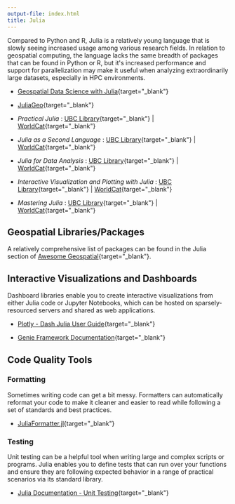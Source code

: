```yaml
---
output-file: index.html
title: Julia
---
```


Compared to Python and R, Julia is a relatively young language that is slowly
seeing increased usage among various research fields. In relation to geospatial
computing, the language lacks the same breadth of packages that can be found in
Python or R, but it's increased performance and support for parallelization may
make it useful when analyzing extraordinarily large datasets, especially in HPC
environments.

- [Geospatial Data Science with Julia](https://juliaearth.github.io/geospatial-data-science-with-julia/){target="\_blank"}

- [JuliaGeo](https://juliageo.org/){target="\_blank"}

- _Practical Julia_ :
  [UBC Library](https://go.exlibris.link/qNNf66KD){target="\_blank"} |
  [WorldCat](https://search.worldcat.org/title/1394064919){target="\_blank"}

- _Julia as a Second Language_ :
  [UBC Library](https://go.exlibris.link/4QrdK7DY){target="\_blank"} |
  [WorldCat](https://search.worldcat.org/title/1376193652){target="\_blank"}

- _Julia for Data Analysis_ :
  [UBC Library](https://go.exlibris.link/j0pyT7Kt){target="\_blank"} |
  [WorldCat](https://search.worldcat.org/title/1367325287){target="\_blank"}

- _Interactive Visualization and Plotting with Julia_ :
  [UBC Library](https://go.exlibris.link/ftWstDbN){target="\_blank"} |
  [WorldCat](https://search.worldcat.org/title/1341444088){target="\_blank"}

- _Mastering Julia_ :
  [UBC Library](https://go.exlibris.link/GvqfyYsy){target="\_blank"} |
  [WorldCat](https://search.worldcat.org/title/1419373810){target="\_blank"}

## Geospatial Libraries/Packages

A relatively comprehensive list of packages can be found in the Julia section of
[Awesome Geospatial](https://github.com/sacridini/Awesome-Geospatial#julia){target="\_blank"}.

## Interactive Visualizations and Dashboards

Dashboard libraries enable you to create interactive visualizations from either
Julia code or Jupyter Notebooks, which can be hosted on sparsely-resourced
servers and shared as web applications.

- [Plotly - Dash Julia User Guide](https://dash.plotly.com/julia){target="\_blank"}

- [Genie Framework Documentation](https://learn.genieframework.com/docs/guides/){target="\_blank"}

## Code Quality Tools

### Formatting

Sometimes writing code can get a bit messy. Formatters can automatically
reformat your code to make it cleaner and easier to read while following a set
of standards and best practices.

- [JuliaFormatter.jl](https://domluna.github.io/JuliaFormatter.jl/dev/){target="\_blank"}

### Testing

Unit testing can be a helpful tool when writing large and complex scripts or
programs. Julia enables you to define tests that can run over your functions and
ensure they are following expected behavior in a range of practical scenarios
via its standard library.

- [Julia Documentation - Unit Testing](https://docs.julialang.org/en/v1/stdlib/Test/){target="\_blank"}
